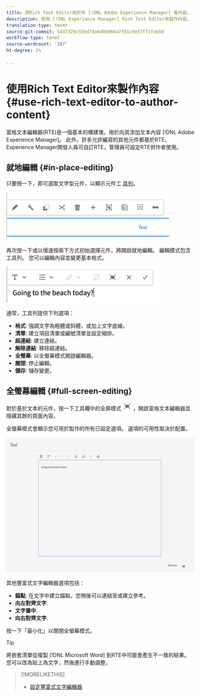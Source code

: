 ```yaml
---
title: 將Rich Text Editor用於作 [!DNL Adobe Experience Manager] 者內容。
description: 使用 [!DNL Experience Manager] Rich Text Editor來製作內容。
translation-type: tm+mt
source-git-commit: 5437329c55bd7da6d8b966a7f01c9e57ff1feb59
workflow-type: tm+mt
source-wordcount: '287'
ht-degree: 2%

---
```



# 使用Rich Text Editor來製作內容 {#use-rich-text-editor-to-author-content}

富格文本編輯器(RTE)是一個基本的構建塊，用於向其添加文本內容 [!DNL Adobe Experience Manager]。 此外，許多允許編寫的其他元件都基於RTE。 Experience Manager開發人員可自訂RTE，管理員可設定RTE供作者使用。

## 就地編輯 {#in-place-editing}

只要按一下，即可選取文字型元件，以顯示元件工 [具列](/help/sites-cloud/authoring/fundamentals/editing-content.md#component-toolbar)。

![元件工具列](/help/sites-cloud/authoring/assets/editing-component-toolbar.png)

再次按一下或以慢速按兩下方式初始選擇元件，將開啟就地編輯。 編輯模式包含工具列。 您可以編輯內容並變更基本格式。

![使用RTE就地編輯](/help/sites-cloud/authoring/assets/rte-in-place-editing.png)

通常，工具列提供下列選項：

* **格式**: 強調文字為粗體或斜體，或加上文字底線。
* **清單**: 建立項目清單或編號清單並設定縮排。
* **超連結**: 建立連結。
* **解除連結**: 移除超連結。
* **全螢幕**: 以全螢幕模式開啟編輯器。
* **關閉**: 停止編輯。
* **儲存**: 儲存變更。

## 全螢幕編輯 {#full-screen-editing}

對於基於文本的元件，按一下工具欄中的全屏模式 ![RTE全屏按鈕](/help/sites-cloud/authoring/assets/editing-full-screen.png)[](/help/sites-cloud/authoring/fundamentals/editing-content.md#component-toolbar) ，開啟富格文本編輯器並隱藏其餘的頁面內容。

全螢幕模式會顯示您可用於製作的所有已設定選項。 選項的可用性取決於配置。 <!--Full screen mode displays all the configured options that you can use for authoring. The availability of options [depends on the configuration](/help/sites-administering/rich-text-editor.md).-->

![全屏模式下的RTE](/help/sites-cloud/authoring/assets/rte-full-screen.png)

其他豐富式文字編輯器選項包括：

* **錨點**: 在文字中建立錨點，您稍後可以連結至或建立參考。
* **向左對齊文字**.
* **文字置中**.
* **向右對齊文字**.

按一下「最小化」以關閉全螢幕模式。

>[!Tip]
>
>將嵌套清單從複製 [!DNL Microsoft Word] 到RTE中可能會產生不一致的結果。 您可以改為貼上為文字，然後進行手動調整。

>[!MORELIKETHIS]
>
>* [設定豐富式文字編輯器](/help/implementing/developing/extending/rich-text-editor.md)

